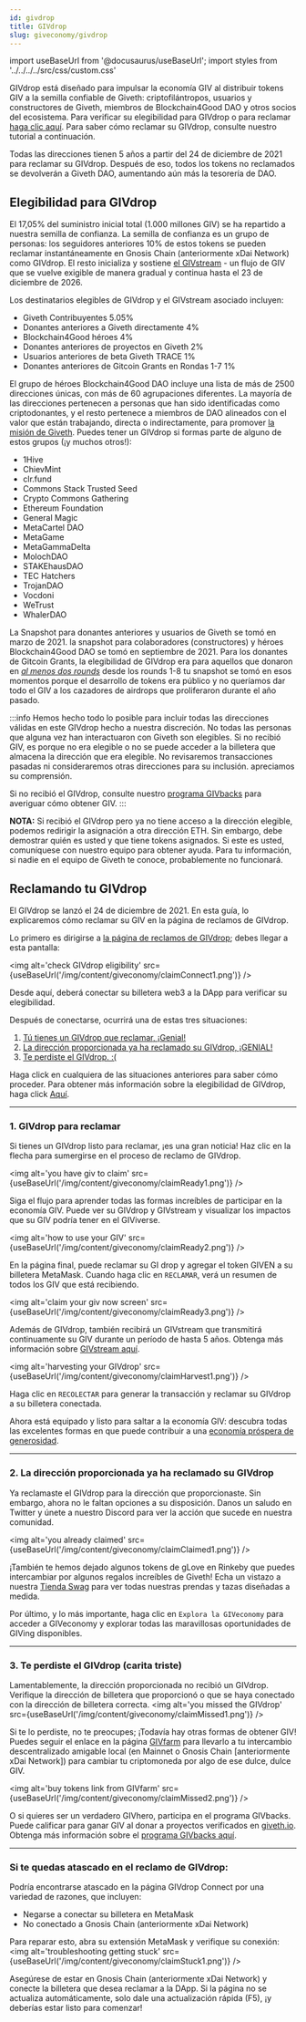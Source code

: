 ```yaml
---
id: givdrop
title: GIVdrop
slug: giveconomy/givdrop
---
```

import useBaseUrl from '@docusaurus/useBaseUrl';
import styles from '../../../../src/css/custom.css'


GIVdrop está diseñado para impulsar la economía GIV al distribuir tokens GIV a la semilla confiable de Giveth: criptofilántropos, usuarios y constructores de Giveth, miembros de Blockchain4Good DAO y otros socios del ecosistema. Para verificar su elegibilidad para GIVdrop o para reclamar [haga clic aquí](https://giveth.io/claim). Para saber cómo reclamar su GIVdrop, consulte nuestro tutorial a continuación.

Todas las direcciones tienen 5 años a partir del 24 de diciembre de 2021 para reclamar su GIVdrop. Después de eso, todos los tokens no reclamados se devolverán a Giveth DAO, aumentando aún más la tesorería de DAO.

## Elegibilidad para GIVdrop

El 17,05% del suministro inicial total (1.000 millones GIV) se ha repartido a nuestra semilla de confianza. La semilla de confianza es un grupo de personas: los seguidores anteriores 10% de estos tokens se pueden reclamar instantáneamente en Gnosis Chain (anteriormente xDai Network) como GIVdrop. El resto inicializa y sostiene [el GIVstream](/giveconomy/givstream) - un flujo de GIV que se vuelve exigible de manera gradual y continua hasta el 23 de diciembre de 2026.

Los destinatarios elegibles de GIVdrop y el GIVstream asociado incluyen:

- Giveth Contribuyentes 5.05%
- Donantes anteriores a Giveth directamente 4%
- Blockchain4Good héroes 4%
- Donantes anteriores de proyectos en Giveth 2%
- Usuarios anteriores de beta Giveth TRACE 1%
- Donantes anteriores de Gitcoin Grants en Rondas 1-7 1%

El grupo de héroes Blockchain4Good DAO incluye una lista de más de 2500 direcciones únicas, con más de 60 agrupaciones diferentes. La mayoría de las direcciones pertenecen a personas que han sido identificadas como criptodonantes, y el resto pertenece a miembros de DAO alineados con el valor que están trabajando, directa o indirectamente, para promover [la misión de Giveth](/whatisgiveth/). Puedes tener un GIVdrop si formas parte de alguno de estos grupos (¡y muchos otros!):

- 1Hive
- ChievMint
- clr.fund
- Commons Stack Trusted Seed
- Crypto Commons Gathering
- Ethereum Foundation
- General Magic
- MetaCartel DAO
- MetaGame
- MetaGammaDelta
- MolochDAO
- STAKEhausDAO
- TEC Hatchers
- TrojanDAO
- Vocdoni
- WeTrust
- WhalerDAO


<span class="importantText">La Snapshot para donantes anteriores y usuarios de Giveth se tomó en marzo de 2021.</span> la snapshot para colaboradores (constructores) y héroes Blockchain4Good DAO se tomó en septiembre de 2021. <span class="importantText">Para los donantes de Gitcoin Grants, la elegibilidad de GIVdrop era para aquellos que donaron en <i><u>al menos dos rounds</u></i> desde los rounds 1-8</span> tu snapshot se tomó en esos momentos porque el desarrollo de tokens era público y no queríamos dar todo el GIV a los cazadores de airdrops que proliferaron durante el año pasado.

:::info
Hemos hecho todo lo posible para incluir todas las direcciones válidas en este GIVdrop hecho a nuestra discreción. No todas las personas que alguna vez han interactuaron con Giveth son elegibles. Si no recibió GIV, es porque no era elegible o no se puede acceder a la billetera que almacena la dirección que era elegible. No revisaremos transacciones pasadas ni consideraremos otras direcciones para su inclusión. apreciamos su comprensión.

Si no recibió el GIVdrop, consulte nuestro [programa GIVbacks](https://giveth.io/givbacks) para averiguar cómo obtener GIV.
:::

**NOTA:** Si recibió el GIVdrop pero ya no tiene acceso a la dirección elegible, podemos redirigir la asignación a otra dirección ETH. Sin embargo, debe demostrar quién es usted y que tiene tokens asignados. Si este es usted, comuníquese con nuestro equipo para obtener ayuda. Para tu información, si nadie en el equipo de Giveth te conoce, probablemente no funcionará.

## Reclamando tu GIVdrop

El GIVdrop se lanzó el 24 de diciembre de 2021. En esta guía, lo explicaremos cómo reclamar su GIV en la página de reclamos de GIVdrop.

Lo primero es dirigirse a [la página de reclamos de GIVdrop](https://giveth.io/claim); debes llegar a esta pantalla:

<img alt='check GIVdrop eligibility' src={useBaseUrl('/img/content/giveconomy/claimConnect1.png')} />

Desde aquí, deberá conectar su billetera web3 a la DApp para verificar su elegibilidad.

Después de conectarse, ocurrirá una de estas tres situaciones:

1. <a href="#1-givdrop-to-claim">Tú tienes un GIVdrop que reclamar, ¡Genial!</a>
2. <a href="#2-the-address-provided-has-already-claimed-its-givdrop">La dirección proporcionada ya ha reclamado su GIVdrop, ¡GENIAL!</a>
3. <a href="#3-you-missed-the-givdrop-sad-face"> Te perdiste el GIVdrop. :( </a>

Haga click en cualquiera de las situaciones anteriores para saber cómo proceder. Para obtener más información sobre la elegibilidad de GIVdrop, haga click [Aquí](./givdrop).

---
### 1. GIVdrop para reclamar

Si tienes un GIVdrop listo para reclamar, ¡es una gran noticia! Haz clic en la flecha para sumergirse en el proceso de reclamo de GIVdrop.

<img alt='you have giv to claim' src={useBaseUrl('/img/content/giveconomy/claimReady1.png')} />

Siga el flujo para aprender todas las formas increíbles de participar en la economía GIV. Puede ver su GIVdrop y GIVstream y visualizar los impactos que su GIV podría tener en el GIViverse.

<img alt='how to use your GIV' src={useBaseUrl('/img/content/giveconomy/claimReady2.png')} />


En la página final, puede reclamar su GI drop y agregar el token GIVEN a su billetera MetaMask. Cuando haga clic en `RECLAMAR`, verá un resumen de todos los GIV que está recibiendo.

<img alt='claim your giv now screen' src={useBaseUrl('/img/content/giveconomy/claimReady3.png')} />

Además de GIVdrop, también recibirá un GIVstream que transmitirá continuamente su GIV durante un período de hasta 5 años. Obtenga más información sobre [GIVstream aquí](./givstream).

<img alt='harvesting your GIVdrop' src={useBaseUrl('/img/content/giveconomy/claimHarvest1.png')} />

Haga clic en `RECOLECTAR` para generar la transacción y reclamar su GIVdrop a su billetera conectada.

Ahora está equipado y listo para saltar a la economía GIV: descubra todas las excelentes formas en que puede contribuir a una [economía próspera de generosidad](https://giveth.io/giveconomy).


---

### 2. La dirección proporcionada ya ha reclamado su GIVdrop

Ya reclamaste el GIVdrop para la dirección que proporcionaste. Sin embargo, ahora no le faltan opciones a su disposición. Danos un saludo en Twitter y únete a nuestro Discord para ver la acción que sucede en nuestra comunidad.

<img alt='you already claimed' src={useBaseUrl('/img/content/giveconomy/claimClaimed1.png')} />

¡También te hemos dejado algunos tokens de gLove en Rinkeby que puedes intercambiar por algunos regalos increíbles de Giveth! Echa un vistazo a nuestra [Tienda Swag](https://swag.giveth.io/) para ver todas nuestras prendas y tazas diseñadas a medida.

Por último, y lo más importante, haga clic en `Explora la GIVeconomy` para acceder a GIVeconomy y explorar todas las maravillosas oportunidades de GIVing disponibles.

---

### 3. Te perdiste el GIVdrop (carita triste)

Lamentablemente, la dirección proporcionada no recibió un GIVdrop. Verifique la dirección de billetera que proporcionó o que se haya conectado con la dirección de billetera correcta.
<img alt='you missed the GIVdrop' src={useBaseUrl('/img/content/giveconomy/claimMissed1.png')} />

Si te lo perdiste, no te preocupes; ¡Todavía hay otras formas de obtener GIV! Puedes seguir el enlace en la página [GIVfarm](https://giveth.io/givfarm) para llevarlo a tu intercambio descentralizado amigable local (en Mainnet o Gnosis Chain [anteriormente xDai Network]) para cambiar tu criptomoneda por algo de ese dulce, dulce GIV.

<img alt='buy tokens link from GIVfarm' src={useBaseUrl('/img/content/giveconomy/claimMissed2.png')} />

O si quieres ser un verdadero GIVhero, participa en el programa GIVbacks. Puede calificar para ganar GIV al donar a proyectos verificados en [giveth.io](https://giveth.io/projects/). Obtenga más información sobre el [programa GIVbacks aquí](./givbacks).

---

### Si te quedas atascado en el reclamo de GIVdrop:
Podría encontrarse atascado en la página GIVdrop Connect por una variedad de razones, que incluyen:
- Negarse a conectar su billetera en MetaMask
- No conectado a Gnosis Chain (anteriormente xDai Network)

Para reparar esto, abra su extensión MetaMask y verifique su conexión:
<img alt='troubleshooting getting stuck' src={useBaseUrl('/img/content/giveconomy/claimStuck1.png')} />

Asegúrese de estar en Gnosis Chain (anteriormente xDai Network) y conecte la billetera que desea reclamar a la DApp. Si la página no se actualiza automáticamente, solo dale una actualización rápida (F5), ¡y deberías estar listo para comenzar!
